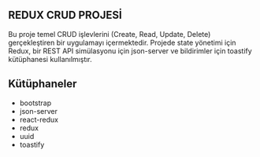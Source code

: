 ## REDUX CRUD PROJESİ
Bu proje temel CRUD işlevlerini (Create, Read, Update, Delete) gerçekleştiren bir uygulamayı içermektedir. Projede state yönetimi için Redux, bir REST API simülasyonu için json-server ve bildirimler için toastify kütüphanesi kullanılmıştır.


## Kütüphaneler
- bootstrap
- json-server
- react-redux
- redux
- uuid
- toastify


